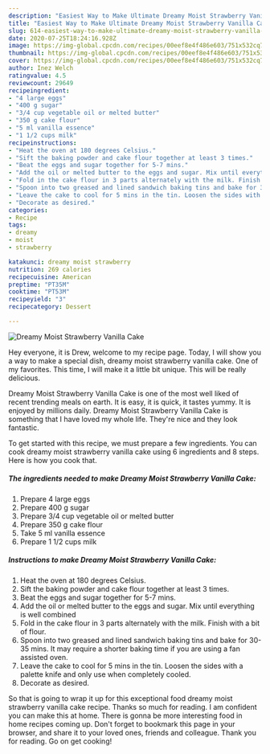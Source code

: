 ```yaml
---
description: "Easiest Way to Make Ultimate Dreamy Moist Strawberry Vanilla Cake"
title: "Easiest Way to Make Ultimate Dreamy Moist Strawberry Vanilla Cake"
slug: 614-easiest-way-to-make-ultimate-dreamy-moist-strawberry-vanilla-cake
date: 2020-07-25T18:24:16.928Z
image: https://img-global.cpcdn.com/recipes/00eef8e4f486e603/751x532cq70/dreamy-moist-strawberry-vanilla-cake-recipe-main-photo.jpg
thumbnail: https://img-global.cpcdn.com/recipes/00eef8e4f486e603/751x532cq70/dreamy-moist-strawberry-vanilla-cake-recipe-main-photo.jpg
cover: https://img-global.cpcdn.com/recipes/00eef8e4f486e603/751x532cq70/dreamy-moist-strawberry-vanilla-cake-recipe-main-photo.jpg
author: Inez Welch
ratingvalue: 4.5
reviewcount: 29649
recipeingredient:
- "4 large eggs"
- "400 g sugar"
- "3/4 cup vegetable oil or melted butter"
- "350 g cake flour"
- "5 ml vanilla essence"
- "1 1/2 cups milk"
recipeinstructions:
- "Heat the oven at 180 degrees Celsius."
- "Sift the baking powder and cake flour together at least 3 times."
- "Beat the eggs and sugar together for 5-7 mins."
- "Add the oil or melted butter to the eggs and sugar. Mix until everything is well combined"
- "Fold in the cake flour in 3 parts alternately with the milk. Finish with a bit of flour."
- "Spoon into two greased and lined sandwich baking tins and bake for 30-35 mins. It may require a shorter baking time if you are using a fan assisted oven."
- "Leave the cake to cool for 5 mins in the tin. Loosen the sides with a palette knife and only use when completely cooled."
- "Decorate as desired."
categories:
- Recipe
tags:
- dreamy
- moist
- strawberry

katakunci: dreamy moist strawberry 
nutrition: 269 calories
recipecuisine: American
preptime: "PT35M"
cooktime: "PT53M"
recipeyield: "3"
recipecategory: Dessert

---
```



![Dreamy Moist Strawberry Vanilla Cake](https://img-global.cpcdn.com/recipes/00eef8e4f486e603/751x532cq70/dreamy-moist-strawberry-vanilla-cake-recipe-main-photo.jpg)

Hey everyone, it is Drew, welcome to my recipe page. Today, I will show you a way to make a special dish, dreamy moist strawberry vanilla cake. One of my favorites. This time, I will make it a little bit unique. This will be really delicious.



Dreamy Moist Strawberry Vanilla Cake is one of the most well liked of recent trending meals on earth. It is easy, it is quick, it tastes yummy. It is enjoyed by millions daily. Dreamy Moist Strawberry Vanilla Cake is something that I have loved my whole life. They're nice and they look fantastic.


To get started with this recipe, we must prepare a few ingredients. You can cook dreamy moist strawberry vanilla cake using 6 ingredients and 8 steps. Here is how you cook that.

<!--inarticleads1-->

##### The ingredients needed to make Dreamy Moist Strawberry Vanilla Cake:

1. Prepare 4 large eggs
1. Prepare 400 g sugar
1. Prepare 3/4 cup vegetable oil or melted butter
1. Prepare 350 g cake flour
1. Take 5 ml vanilla essence
1. Prepare 1 1/2 cups milk




<!--inarticleads2-->

##### Instructions to make Dreamy Moist Strawberry Vanilla Cake:

1. Heat the oven at 180 degrees Celsius.
1. Sift the baking powder and cake flour together at least 3 times.
1. Beat the eggs and sugar together for 5-7 mins.
1. Add the oil or melted butter to the eggs and sugar. Mix until everything is well combined
1. Fold in the cake flour in 3 parts alternately with the milk. Finish with a bit of flour.
1. Spoon into two greased and lined sandwich baking tins and bake for 30-35 mins. It may require a shorter baking time if you are using a fan assisted oven.
1. Leave the cake to cool for 5 mins in the tin. Loosen the sides with a palette knife and only use when completely cooled.
1. Decorate as desired.




So that is going to wrap it up for this exceptional food dreamy moist strawberry vanilla cake recipe. Thanks so much for reading. I am confident you can make this at home. There is gonna be more interesting food in home recipes coming up. Don't forget to bookmark this page in your browser, and share it to your loved ones, friends and colleague. Thank you for reading. Go on get cooking!
